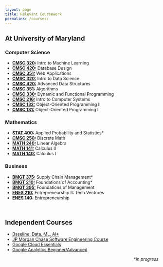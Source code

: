 ```yaml
---
layout: page
title: Relevant Coursework
permalink: /courses/
---
```


<h2>At University of Maryland</h2>

<h3>Computer Science</h3>

<ul>
	<li><a href="https://planetterp.com/course/CMSC320"><b>CMSC 320:</b></a> Intro to Machine Learning</li>
	<li><a href="https://planetterp.com/course/CMSC420"><b>CMSC 420:</b></a> Database Design</li>
	<li><a href="https://planetterp.com/course/CMSC351"><b>CMSC 351:</b></a> Web Applications</li>
	<li><a href="https://planetterp.com/course/CMSC320"><b>CMSC 320:</b></a> Intro to Data Science</li>
	<li><a href="https://planetterp.com/course/CMSC420"><b>CMSC 420:</b></a> Advanced Data Structures</li>
	<li><a href="https://planetterp.com/course/CMSC351"><b>CMSC 351:</b></a> Algorithms</li>
	<li><a href="https://planetterp.com/course/CMSC330"><b>CMSC 330:</b></a> Dynamic and Functional Programming</li>
	<li><a href="https://planetterp.com/course/CMSC216"><b>CMSC 216:</b></a> Intro to Computer Systems</li>
	<li><a href="https://planetterp.com/course/CMSC132"><b>CMSC 132:</b></a> Object-Oriented Programming II</li>
	<li><a href="https://planetterp.com/course/CMSC131"><b>CMSC 131:</b></a> Object-Oriented Programming I</li>
</ul>

<h3>Mathematics</h3>

<ul>
	<li><a href="https://planetterp.com/course/STAT400"><b>STAT 400:</b></a> Applied Probability and Statistics*</li>
	<li><a href="https://planetterp.com/course/CMSC250"><b>CMSC 250:</b></a> Discrete Math</li>
	<li><a href="https://planetterp.com/course/MATH240"><b>MATH 240:</b></a> Linear Algebra</li>
	<li><a href="https://planetterp.com/course/MATH141"><b>MATH 141:</b></a> Calculus II</li>
	<li><a href="https://planetterp.com/course/MATH140"><b>MATH 140:</b></a> Calculus I</li>
</ul>

<h3>Business</h3>

<ul>
	<li><a href="https://planetterp.com/course/BMGT375"><b>BMGT 375:</b></a> Supply Chain Management*</li>
	<li><a href="https://planetterp.com/course/BMGT210"><b>BMGT 210:</b></a> Foundations of Accounting*</li>
	<li><a href="https://planetterp.com/course/BMGT395"><b>BMGT 395:</b></a> Foundations of Management</li>
	<li><a href="https://planetterp.com/course/ENES210"><b>ENES 210:</b></a> Entrepreneurship II: Tech Ventures</li>
	<li><a href="https://planetterp.com/course/ENES140"><b>ENES 140:</b></a> Entrepreneurship</li>
</ul>

<br>

<h2>Independent Courses</h2>

<ul>
	<li><a href="https://www.cloudskillsboost.google/quests/34">Baseline: Data, ML, AI*</a></li>
	<li><a href="https://www.theforage.com/virtual-internships/prototype/R5iK7HMxJGBgaSbvk/Technology">JP Morgan Chase Software Engineering Course</a></li>
	<li><a href="https://www.cloudskillsboost.google/quests/23">Google Cloud Essentials</a></li>
	<li><a href="https://analytics.google.com/analytics/academy/">Google Analytics Beginner/Advanced</a></li>
</ul>

<div align= "right">
	*<i>in progress</i>
</div>
